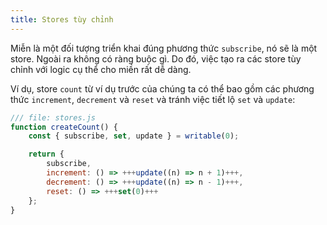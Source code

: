 ```yaml
---
title: Stores tùy chỉnh
---
```


Miễn là một đối tượng triển khai đúng phương thức `subscribe`, nó sẽ là một store. Ngoài ra không có ràng buộc gì. Do đó, việc tạo ra các store tùy chỉnh với logic cụ thể cho miền rất dễ dàng.

Ví dụ, store `count` từ ví dụ trước của chúng ta có thể bao gồm các phương thức `increment`, `decrement` và `reset` và tránh việc tiết lộ `set` và `update`:

```js
/// file: stores.js
function createCount() {
	const { subscribe, set, update } = writable(0);

	return {
		subscribe,
		increment: () => +++update((n) => n + 1)+++,
		decrement: () => +++update((n) => n - 1)+++,
		reset: () => +++set(0)+++
	};
}
```
